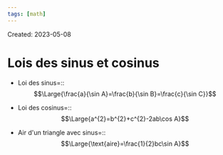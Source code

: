 ```yaml
---
tags: [math] 
---
```

Created: 2023-05-08

# Lois des sinus et cosinus
- Loi des sinus=::$$\Large{\frac{a}{\sin A}=\frac{b}{\sin B}=\frac{c}{\sin C}}$$
<!--SR:!2023-05-11,3,250-->
- Loi des cosinus=::$$\Large{a^{2}=b^{2}+c^{2}-2ab\cos A}$$
<!--SR:!2023-05-11,3,250-->

- Air d'un triangle avec sinus=::$$\Large{\text{aire}=\frac{1}{2}bc\sin A}$$
<!--SR:!2023-05-11,3,250-->

